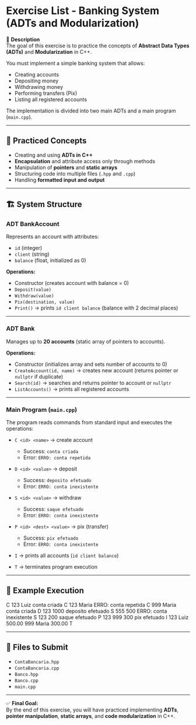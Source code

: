 # Exercise List - Banking System (ADTs and Modularization)

📌 **Description**  
The goal of this exercise is to practice the concepts of **Abstract Data Types (ADTs)** and **Modularization** in C++.  

You must implement a simple banking system that allows:  
- Creating accounts  
- Depositing money  
- Withdrawing money  
- Performing transfers (Pix)  
- Listing all registered accounts  

The implementation is divided into two main ADTs and a main program (`main.cpp`).  

---

## 🎯 Practiced Concepts
- Creating and using **ADTs in C++**  
- **Encapsulation** and attribute access only through methods  
- Manipulation of **pointers** and **static arrays**  
- Structuring code into multiple files (`.hpp` and `.cpp`)  
- Handling **formatted input and output**  

---

## 🏗️ System Structure

### ADT **BankAccount**
Represents an account with attributes:  
- `id` (integer)  
- `client` (string)  
- `balance` (float, initialized as 0)  

**Operations:**  
- Constructor (creates account with balance = 0)  
- `Deposit(value)`  
- `Withdraw(value)`  
- `Pix(destination, value)`  
- `Print()` → prints `id client balance` (balance with 2 decimal places)  

---

### ADT **Bank**
Manages up to **20 accounts** (static array of pointers to accounts).  

**Operations:**  
- Constructor (initializes array and sets number of accounts to 0)  
- `CreateAccount(id, name)` → creates new account (returns pointer or `nullptr` if duplicate)  
- `Search(id)` → searches and returns pointer to account or `nullptr`  
- `ListAccounts()` → prints all registered accounts  

---

### Main Program (`main.cpp`)
The program reads commands from standard input and executes the operations:  

- `C <id> <name>` → create account  
  - Success: `conta criada`  
  - Error: `ERRO: conta repetida`  

- `D <id> <value>` → deposit  
  - Success: `deposito efetuado`  
  - Error: `ERRO: conta inexistente`  

- `S <id> <value>` → withdraw  
  - Success: `saque efetuado`  
  - Error: `ERRO: conta inexistente`  

- `P <id> <dest> <value>` → pix (transfer)  
  - Success: `pix efetuado`  
  - Error: `ERRO: conta inexistente`  

- `I` → prints all accounts (`id client balance`)  

- `T` → terminates program execution  

---

## 📖 Example Execution
C 123 Luiz
conta criada
C 123 Maria
ERRO: conta repetida
C 999 Maria
conta criada
D 123 1000
deposito efetuado
S 555 500
ERRO: conta inexistente
S 123 200
saque efetuado
P 123 999 300
pix efetuado
I
123 Luiz 500.00
999 Maria 300.00
T

---

## 📂 Files to Submit
- `ContaBancaria.hpp`  
- `ContaBancaria.cpp`  
- `Banco.hpp`  
- `Banco.cpp`  
- `main.cpp`  

---

✅ **Final Goal:**  
By the end of this exercise, you will have practiced implementing **ADTs**, **pointer manipulation**, **static arrays**, and **code modularization** in C++.  

